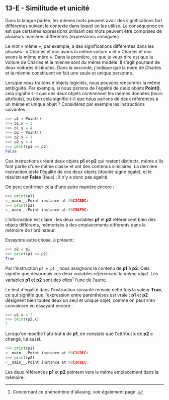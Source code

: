 ## 13-E - Similitude et unicité

Dans la langue parlée, les mêmes mots peuvent avoir des significations
fort différentes suivant le contexte dans lequel on les utilise. La
conséquence en est que certaines expressions utilisant ces mots peuvent
être comprises de plusieurs manières différentes (expressions ambiguës).

Le mot « même », par exemple, a des significations différentes dans les
phrases : « Charles et moi avons la même voiture » et « Charles et moi
avons la même mère ». Dans la première, ce que je veux dire est que la
voiture de Charles et la mienne sont du même modèle. Il s'agit pourtant
de deux voitures distinctes. Dans la seconde, j'indique que la mère de
Charles et la mienne constituent en fait une seule et unique personne.

Lorsque nous traitons d'objets logiciels, nous pouvons rencontrer la
même ambiguïté. Par exemple, si nous parlons de l'égalité de deux objets
**Point()**, cela signifie-t-il que ces deux objets contiennent les
mêmes données (leurs attributs), ou bien cela signifie-t-il que nous
parlons de deux références à un même et unique objet ? Considérez par
exemple les instructions suivantes :



```python
>>> p1 = Point()
>>> p1.x = 3
>>> p1.y = 4
>>> p2 = Point()
>>> p2.x = 3
>>> p2.y = 4
>>> print(p1 == p2)
False
```



Ces instructions créent deux objets **p1** et **p2** qui restent
distincts, même s'ils font partie d'une même classe et ont des contenus
similaires. La dernière instruction teste l'égalité de ces deux objets
(double signe égale), et le résultat est **False** (faux) : il n'y a
donc pas égalité.

On peut confirmer cela d'une autre manière encore :



```python
>>> print(p1)
<__main__.Point instance at 00C2CBEC>
>>> print(p2)
<__main__.Point instance at 00C50F9C>
```



L'information est claire : les deux variables **p1** et **p2**
référencent bien des objets différents, mémorisés à des emplacements
différents dans la mémoire de l'ordinateur.

Essayons autre chose, à présent :



```python
>>> p2 = p1
>>> print(p1 == p2)
True
```



Par l'instruction `p2 = p1 `, nous
assignons le contenu de **p1** à **p2**. Cela signifie que désormais ces
deux variables *référencent le même objet*. Les variables **p1** et
**p2** sont des *alias*[^note_74]
l'une de l'autre.

Le test d'égalité dans l'instruction suivante renvoie cette fois la
valeur **True**, ce qui signifie que l'expression entre parenthèses est
vraie : **p1** et **p2** désignent bien toutes deux un seul et unique
objet, comme on peut s'en convaincre en essayant encore :



```python
>>> p1.x = 7
>>> print(p2.x)
7
```



Lorsqu'on modifie l'attribut **x** de **p1**, on constate que l'attribut
**x** de **p2** a changé, lui aussi.



```python
>>> print(p1)
<__main__.Point instance at 00C2CBEC>
>>> print(p2)
<__main__.Point instance at 00C2CBEC>
```



Les deux références **p1** et **p2** pointent vers le même emplacement
dans la mémoire.


[^note_74]: Concernant ce phénomène d'aliasing, voir également page .
